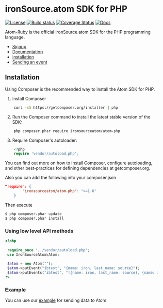 # ironSource.atom SDK for PHP
[![License][license-image]][license-url]
[![Build status][travis-image]][travis-url]
[![Coverage Status][coveralls-image]][coveralls-url]
[![Docs][docs-image]][docs-url]

Atom-Ruby is the official ironSource.atom SDK for the PHP programming language.

- [Signup](https://atom.ironsrc.com/#/signup)
- [Documentation][docs-url]
- [Installation](#Installation)
- [Sending an event](#Using)

## Installation
Using Composer is the recommended way to install the Atom SDK for PHP.

 1)  Install Composer

```bash
    curl -sS https://getcomposer.org/installer | php
```

 2)  Run the Composer command to install the latest stable version of the SDK:
    
```bash
    php composer.phar require ironsourceatom/atom-php
```

 3)  Require Composer's autoloader:

```php
    <?php
    require 'vendor/autoload.php';
```

You can find out more on how to install Composer, configure autoloading, and other best-practices for defining dependencies at getcomposer.org.

Also you can add the following into your composer.json
```json
"require": {
		"ironsourceatom/atom-php": ">=1.0"
	}
```
Then execute
```bash
$ php composer.phar update
$ php composer.phar install
```
### Using low level API methods

```php
<?php
 
 require_once '../vendor/autoload.php';
 use IronSourceAtom\Atom;
 
 $atom = new Atom("");
 $atom->putEvent("ibtest", "{name: iron, last_name: source}");
 $atom->putEvents("ibtest", "[{name: iron, last_name: source}, {name: iron1, last_name: source1}]");
?>
```

### Example

You can use our [example][example-url] for sending data to Atom:


[example-url]: https://github.com/ironSource/atom-php/tree/feature/isa-454/example
[license-image]: https://img.shields.io/badge/license-MIT-blue.svg
[license-url]: LICENSE.txt
[travis-image]: https://travis-ci.org/ironSource/atom-php.svg?branch=feature%2Fisa-454
[travis-url]: https://travis-ci.org/ironSource/atom-php
[coveralls-image]: https://coveralls.io/repos/github/ironSource/atom-php/badge.svg?branch=feature%2Fisa-454
[coveralls-url]: https://coveralls.io/github/ironSource/atom-php/?branch=feature%2Fisa-454
[docs-image]: https://img.shields.io/badge/docs-latest-blue.svg
[docs-url]: https://ironsource.github.io/atom-php/
